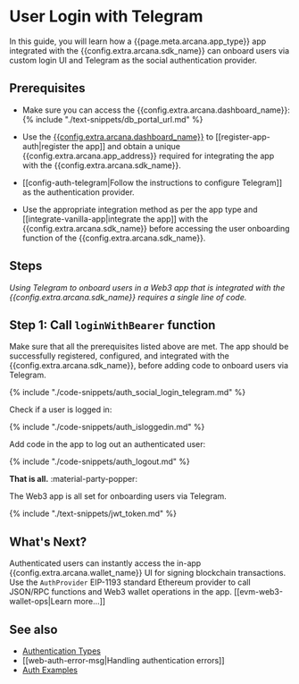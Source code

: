 # User Login with Telegram

In this guide, you will learn how a {{page.meta.arcana.app_type}} app integrated with the {{config.extra.arcana.sdk_name}} can onboard users via custom login UI and Telegram as the social authentication provider.

## Prerequisites

* Make sure you can access the {{config.extra.arcana.dashboard_name}}: {% include "./text-snippets/db_portal_url.md" %}

* Use the [{{config.extra.arcana.dashboard_name}}]({{page.meta.arcana.root_rel_path}}/concepts/dashboard.md) to [[register-app-auth|register the app]] and obtain a unique {{config.extra.arcana.app_address}} required for integrating the app with the {{config.extra.arcana.sdk_name}}.

* [[config-auth-telegram|Follow the instructions to configure Telegram]] as the authentication provider.
  
* Use the appropriate integration method as per the app type and [[integrate-vanilla-app|integrate the app]] with the {{config.extra.arcana.sdk_name}} before accessing the user onboarding function of the {{config.extra.arcana.sdk_name}}.
    
## Steps

*Using Telegram to onboard users in a Web3 app that is integrated with the {{config.extra.arcana.sdk_name}} requires a single line of code.*

## Step 1: Call `loginWithBearer` function

Make sure that all the prerequisites listed above are met. The app should be successfully registered, configured, and integrated with the {{config.extra.arcana.sdk_name}}, before adding code to onboard users via Telegram.

{% include "./code-snippets/auth_social_login_telegram.md" %}

Check if a user is logged in:

{% include "./code-snippets/auth_isloggedin.md" %}

Add code in the app to log out an authenticated user:

{% include "./code-snippets/auth_logout.md" %}

**That is all.**  :material-party-popper:

The Web3 app is all set for onboarding users via Telegram.

{% include "./text-snippets/jwt_token.md" %}
     
## What's Next?

Authenticated users can instantly access the in-app {{config.extra.arcana.wallet_name}} UI for signing blockchain transactions. Use the `AuthProvider` EIP-1193 standard Ethereum provider to call JSON/RPC functions and Web3 wallet operations in the app. [[evm-web3-wallet-ops|Learn more...]]

## See also

* [Authentication Types]({{page.meta.arcana.root_rel_path}}/concepts/authtype/index.md)
* [[web-auth-error-msg|Handling authentication errors]]
* [Auth Examples](https://github.com/arcana-network/auth-examples)
